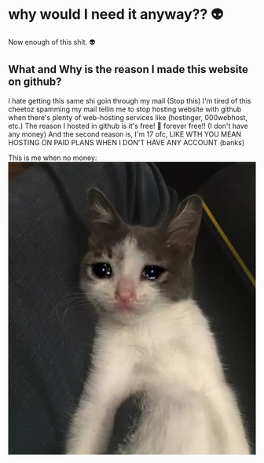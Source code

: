 # why would I need it anyway?? 👽

Now enough of this shit. :alien:

## What and Why is the reason I made this website on github?

I hate getting this same shi goin through my mail (Stop this)
I'm tired of this cheetoz spamming my mail tellin me to stop hosting website with github when there's plenty of web-hosting services like (hostinger, 000webhost, etc.)
The reason I hosted in github is it's free! 💯 forever free!! (I don't have any money)
And the second reason is, I'm 17 ofc, LIKE WTH YOU MEAN HOSTING ON PAID PLANS WHEN I DON'T HAVE ANY ACCOUNT (banks)

This is me when no money:
![picture 0](images/a3b45d2c1075774b23ea94050ab699f55f49aa63b0d0ff22730cf2871695d214.jpg)  

